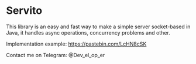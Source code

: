 # Servito

This library is an easy and fast way to make a simple server socket-based in Java, it handles async operations, concurrency problems and other.

Implementation example: https://pastebin.com/LcHN8cSK

Contact me on Telegram: @Dev_el_op_er
